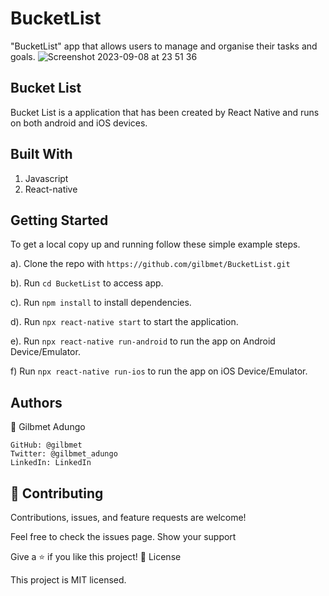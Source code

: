 # BucketList
"BucketList" app that allows users to manage and organise their tasks and goals.
![Screenshot 2023-09-08 at 23 51 36](https://github.com/Gilbmet/BucketList/assets/111015509/1a6f0104-fa4a-430c-bf37-25a285768069)

## Bucket List

Bucket List is a application that has been created by React Native and runs on both android and iOS devices.

## Built With

   1. Javascript
   2. React-native

## Getting Started

To get a local copy up and running follow these simple example steps.

   a). Clone the repo with ```https://github.com/gilbmet/BucketList.git```

   b). Run ```cd BucketList``` to access app.

   c). Run ```npm install``` to install dependencies.

   d). Run ```npx react-native start``` to start the application.

   e). Run ```npx react-native run-android``` to run the app on Android Device/Emulator.

   f) Run ```npx react-native run-ios``` to run the app on iOS Device/Emulator.

## Authors

👤 Gilbmet Adungo

    GitHub: @gilbmet
    Twitter: @gilbmet_adungo
    LinkedIn: LinkedIn

## 🤝 Contributing

Contributions, issues, and feature requests are welcome!

Feel free to check the issues page.
Show your support

Give a ⭐️ if you like this project!
📝 License

This project is MIT licensed.
